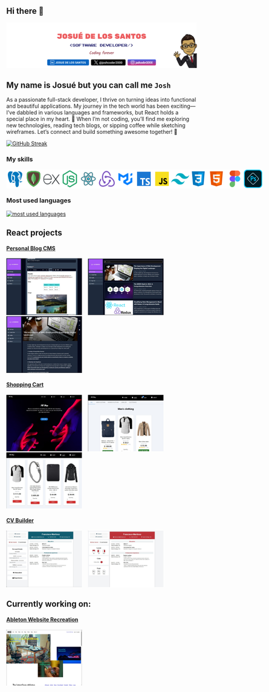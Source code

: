## Hi there 👋

<img
				src="./public/github banner.png"
				style="object-fit: cover"
				alt="banner"
        usemap="#social-media-map"
			/>

## My name is Josué but you can call me `Josh`

As a passionate full-stack developer, I thrive on turning ideas into functional and beautiful applications. My journey in the tech world has been exciting—I’ve dabbled in various languages and frameworks, but React holds a special place in my heart. 🚀 When I’m not coding, you’ll find me exploring new technologies, reading tech blogs, or sipping coffee while sketching wireframes. Let’s connect and build something awesome together! 🌟

[![GitHub Streak](https://streak-stats.demolab.com/?user=JosueDeLosSantos&theme=transparent)](https://git.io/streak-stats)

### My skills

<div style="display:flex;">
<img width="50" src="./public/postgresql-icon.png" alt="postgresql logo"/>
  <img width="50" src="./public/mongodb-icon.png" alt="mongodb logo"/>
  <img width="50" src="./public/express-js-icon.png" alt="express-js logo"/>
  <img width="50" src="./public/nodejs-icon.png" alt="node-js logo"/>
  <img width="50" src="./public/react-icon.png" alt="react logo"/>
  <img width="50" src="./public/redux.png" alt="redux logo"/>
  <img width="50" src="./public/MUI.png" alt="MUI logo"/>
  <img width="50" src="./public/typescript-icon.png" alt="typescript logo"/>
  <img width="50" src="./public/javascript-icon.png" alt="javascript logo"/>
   <img width="50" src="./public/tailwind-icon.png" alt="tailwind logo"/>
   <img width="50" src="./public/css-icon.png" alt="css logo"/>
   <img width="50" src="./public/html-icon.png" alt="html logo"/>
   <img width="50" src="./public/figma-icon.png" alt="figma logo"/>
   <img width="50" src="./public/photoshop.png" alt="photoshop logo"/>
</div>

### Most used languages

<div>
  <a href="https://github.com/JosueDeLosSantos">
    <img
      alt="most used languages"
      title="Most used languages"
      loading="lazy"
      src="https://github-readme-stats.vercel.app/api/top-langs/?username=JosueDeLosSantos&locale=en&theme=transparent&hide_title=true&layout=compact&langs_count=20&size_weight=0.5&count_weight=0.5"
    />
  </a>
</div>

## React projects

#### [Personal Blog CMS](https://github.com/JosueDeLosSantos/blog-api-admin-page.git)

<div styles="display: flex;">
  <img alt="editor screen" src="./public/editor-screen-dark.jpg" width="200"/>&nbsp;&nbsp;&nbsp;
  <img alt="main screen" src="./public/main-screen-dark.jpg" width="200"/>&nbsp;&nbsp;&nbsp;
  <img alt="post screen" src="./public/desktop-post-dark.jpg" width="200"/>
</div>

#### [Shopping Cart](https://github.com/JosueDeLosSantos/Shopping-Cart.git)

<div styles="display: flex;">
  <img alt="shopping cart landing page" src="./public/shopping-cart-landing.jpg" width="200"/>&nbsp;&nbsp;&nbsp;
  <img alt="shopping cart shop" src="./public/shopping-cart-shop.jpg" width="200"/>&nbsp;&nbsp;&nbsp;
  <img alt="shopping cart" src="./public/shopping-cart-cart.jpg" width="200"/>
</div>

#### [CV Builder](https://github.com/JosueDeLosSantos/CV-builder.git)

<div styles="display: flex;">
  <img alt="CV builder" src="./public/CV-builder-content.jpg" width="200"/>&nbsp;&nbsp;&nbsp;
  <img alt="CV builder" src="./public/CV-builder-customize.jpg" width="200"/>
</div>

## Currently working on:

#### [Ableton Website Recreation](https://github.com/JosueDeLosSantos/Ableton-Website-Recreation.git)

<img width="200" src="./public/Ableton.jpg">
